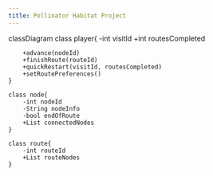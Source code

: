 ```yaml
---
title: Pollinator Habitat Project
---
```

classDiagram
    class player{
        -int visitId
        +int routesCompleted

        +advance(nodeId)
        +finishRoute(routeId)
        +quickRestart(visitId, routesCompleted) 
        +setRoutePreferences()
    }

    class node{
        -int nodeId
        -String nodeInfo
        -bool endOfRoute
        +List connectedNodes
    }

    class route{
        -int routeId
        +List routeNodes
    }
